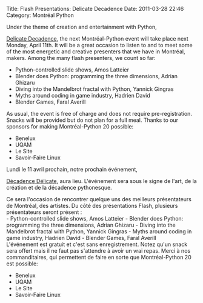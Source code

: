 Title: Flash Presentations: Delicate Decadence
Date: 2011-03-28 22:46
Category: Montréal Python

<!--:en-->Under the theme of creation and entertainment with Python,
[Delicate Decadence][], the next Montréal-Python event will take place
next Monday, April 11th. It will be a great occasion to listen to and to
meet some of the most energetic and creative presenters that we have in
Montréal, makers. Among the many flash presenters, we count so far:

-   Python-controlled slide shows, Amos Latteier
-   Blender does Python: programming the three dimensions, Adrian
    Ghizaru
-   Diving into the Mandelbrot fractal with Python, Yannick Gingras
-   Myths around coding in game industry, Hadrien David
-   Blender Games, Faral Averill

As usual, the event is free of charge and does not require
pre-registration. Snacks will be provided but do not plan for a full
meal. Thanks to our sponsors for making Montréal-Python 20 possible:

-   Benelux
-   UQAM
-   Le Site
-   Savoir-Faire Linux

<!--:--><!--:fr-->Lundi le 11 avril prochain, notre prochain événement,
[Décadence Délicate][], aura lieu. L'événement sera sous le signe de
l'art, de la création et de la décadence pythonesque.

<div>
Ce sera l'occasion de rencontrer quelque uns des meilleurs présentateurs
de Montréal, des artistes. Du côté des présentations Flash, plusieurs
présentateurs seront présent :

</div>
-   Python-controlled slide shows, Amos Latteier
-   Blender does Python: programming the three dimensions, Adrian
    Ghizaru
-   Diving into the Mandelbrot fractal with Python, Yannick Gingras
-   Myths around coding in game industry, Hadrien David
-   Blender Games, Faral Averill

<div>
L'événement est gratuit et c'est sans enregistrement. Notez qu'un snack
sera offert mais il ne faut pas s'attendre à avoir un vrai repas. Merci
à nos commanditaires, qui permettent de faire en sorte que
Montréal-Python 20 est possible:

-   Benelux
-   UQAM
-   Le Site
-   Savoir-Faire Linux

</div>
<!--:-->

</p>

  [Delicate Decadence]: http://montrealpython.org/2011/03/mp-20/
  [Décadence Délicate]: http://montrealpython.org/fr/2011/03/mp-20/
